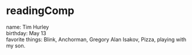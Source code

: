 # readingComp

 name: Tim Hurley <br>
 birthday: May 13 <br>
 favorite things: Blink, Anchorman, Gregory Alan Isakov, Pizza, playing with my son.
